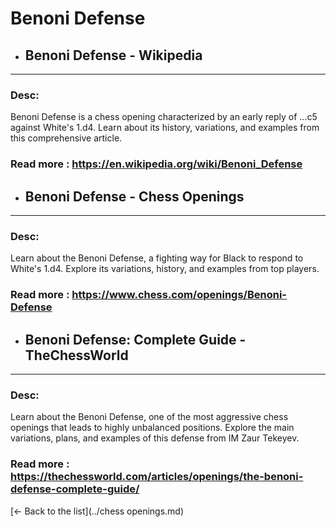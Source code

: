 # Benoni Defense
- ## **Benoni Defense - Wikipedia** 

---
### Desc: 
 Benoni Defense is a chess opening characterized by an early reply of ...c5 against White's 1.d4. Learn about its history, variations, and examples from this comprehensive article. 
### Read more : https://en.wikipedia.org/wiki/Benoni_Defense 
- ## **Benoni Defense - Chess Openings** 

---
### Desc: 
 Learn about the Benoni Defense, a fighting way for Black to respond to White's 1.d4. Explore its variations, history, and examples from top players. 
### Read more : https://www.chess.com/openings/Benoni-Defense 
- ## **Benoni Defense: Complete Guide - TheChessWorld** 

---
### Desc: 
 Learn about the Benoni Defense, one of the most aggressive chess openings that leads to highly unbalanced positions. Explore the main variations, plans, and examples of this defense from IM Zaur Tekeyev. 
### Read more : https://thechessworld.com/articles/openings/the-benoni-defense-complete-guide/ 


[← Back to the list](../chess openings.md)